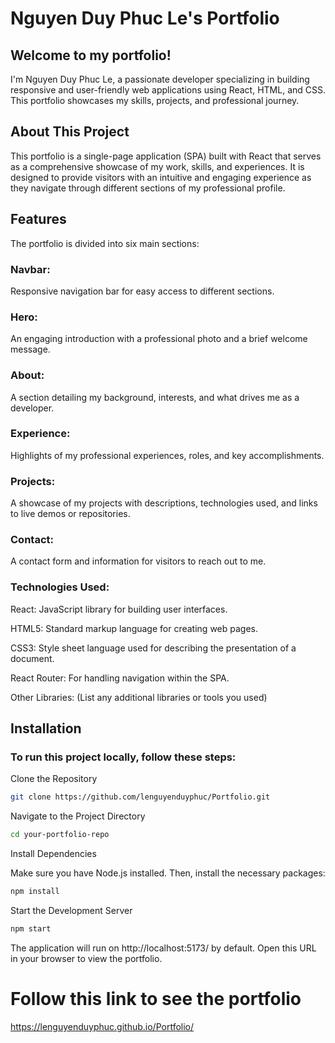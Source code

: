 # Nguyen Duy Phuc Le's Portfolio


## Welcome to my portfolio! 

I'm Nguyen Duy Phuc Le, a passionate developer specializing in building responsive and user-friendly web applications using React, HTML, and CSS. This portfolio showcases my skills, projects, and professional journey.


## About This Project

This portfolio is a single-page application (SPA) built with React that serves as a comprehensive showcase of my work, skills, and experiences. It is designed to provide visitors with an intuitive and engaging experience as they navigate through different sections of my professional profile.

## Features

The portfolio is divided into six main sections:


### Navbar:

Responsive navigation bar for easy access to different sections.


###  Hero:

An engaging introduction with a professional photo and a brief welcome message.


### About:

A section detailing my background, interests, and what drives me as a developer.


### Experience:

Highlights of my professional experiences, roles, and key accomplishments.


###  Projects:

A showcase of my projects with descriptions, technologies used, and links to live demos or repositories.


### Contact:

A contact form and information for visitors to reach out to me.


### Technologies Used:

React: JavaScript library for building user interfaces.

HTML5: Standard markup language for creating web pages.

CSS3: Style sheet language used for describing the presentation of a document.

React Router: For handling navigation within the SPA.

Other Libraries: (List any additional libraries or tools you used)


## Installation

### To run this project locally, follow these steps:

Clone the Repository

```bash
git clone https://github.com/lenguyenduyphuc/Portfolio.git
```

Navigate to the Project Directory

```bash
cd your-portfolio-repo
```
Install Dependencies

Make sure you have Node.js installed. Then, install the necessary packages:

``` bash
npm install
```
Start the Development Server

``` bash
npm start
```
The application will run on http://localhost:5173/ by default. Open this URL in your browser to view the portfolio.

# Follow this link to see the portfolio
https://lenguyenduyphuc.github.io/Portfolio/